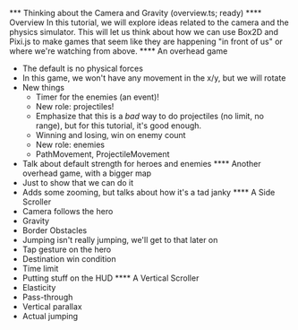 *** Thinking about the Camera and Gravity (overview.ts; ready)
**** Overview
In this tutorial, we will explore ideas related to the camera and the physics
simulator.  This will let us think about how we can use Box2D and Pixi.js to
make games that seem like they are happening "in front of us" or where we're
watching from above.
**** An overhead game
- The default is no physical forces
- In this game, we won't have any movement in the x/y, but we will rotate
- New things
  - Timer for the enemies (an event)!
  - New role: projectiles!
  - Emphasize that this is a *bad* way to do projectiles (no limit, no
    range), but for this tutorial, it's good enough.
  - Winning and losing, win on enemy count
  - New role: enemies
  - PathMovement, ProjectileMovement
- Talk about default strength for heroes and enemies
**** Another overhead game, with a bigger map
- Just to show that we can do it
- Adds some zooming, but talks about how it's a tad janky
**** A Side Scroller
- Camera follows the hero
- Gravity
- Border Obstacles
- Jumping isn't really jumping, we'll get to that later on
- Tap gesture on the hero
- Destination win condition
- Time limit
- Putting stuff on the HUD
**** A Vertical Scroller
- Elasticity
- Pass-through
- Vertical parallax
- Actual jumping


